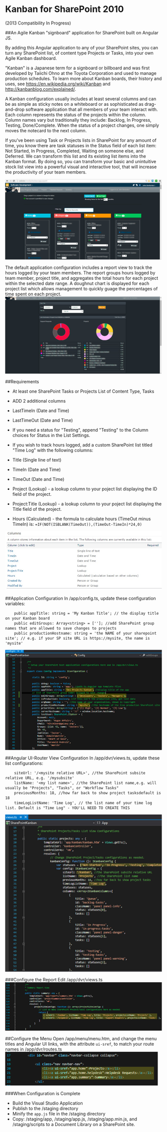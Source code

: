 # Kanban for SharePoint 2010
(2013 Compatibility In Progress)

##An Agile Kanban "signboard" application for SharePoint built on Angular JS.

By adding this Angular application to any of your SharePoint sites, you can turn any SharePoint list, of content type Projects or Tasks, into your own Agile Kanban dashboard. 

"Kanban" is a Japanese term for a signboard or billboard and was first developed by Taiichi Ohno at the Toyota Corporation and used to manage production schedules. To learn more about Kanban boards, their history and uses, see https://en.wikipedia.org/wiki/Kanban and http://kanbanblog.com/explained/.

A Kanban configuration usually includes at least several columns and can be as simple as sticky notes on a whiteboard or as sophisticated as drag-and-drop software application that all members of your team interact with. Each column represents the status of the projects within the column. Column names vary but traditionally they include: Backlog, In Progress, Testing, Done/Complete. When the status of a project changes, one simply moves the notecard to the next column. 

If you've been using Task or Projects lists in SharePoint for any amount of time, you know there are task statuses in the Status field of each list item: Not Started, In Progress, Completed, Waiting on someone else, and Deferred. We can transform this list and its existing list items into the Kanban format. By doing so, you can transform your basic and unintuitive stock list view into a powerful visual and interactive tool, that will increase the productivity of your team members. 


![Kanban in SharePoint](Docs/KanbanProjectScreenshot.jpg "Kanban in SharePoint")

The default application configuration includes a report view to track the hours logged by your team members. The report 
groups hours logged by team member, project title, and aggregates the total hours for each project within the selected date range. 
A doughnut chart is displayed for each project list which allows management to quickly guage the percentages of time spent on each project. 
![A Report for Hours Logged](Docs/KanbanReportScreenshot.jpg "A Report for Hours Logged")

##Requirements
 * At least one SharePoint Tasks or Projects List of Content Type, Tasks
 * ADD 2 additional columns
  * LastTimeIn (Date and Time)
  * LastTimeOut (Date and Time)
 * If you need a status for "Testing", append "Testing" to the Column choices for Status in the List Settings.

* If you wish to track hours logged, add a custom SharePoint list titled "Time Log" with the following columns:
 * Title (Single line of text)
 * TimeIn (Date and Time)
 * TimeOut (Date and Time)
 * Project (Lookup) - a lookup column to your poject list displaying the ID field of the project.
 * Project:Title	(Lookup) - a lookup column to your poject list displaying the Title field of the project.	
 * Hours (Calculated) - the formula to calculate hours (TimeOut minus TimeIn) is: `=IF(NOT(ISBLANK(TimeOut)),(TimeOut-TimeIn)*24,0)`	

![Time Log List Configuration](Docs/TimeLogListColumns.jpg "Time Log List Configuration")
		
##Application Configuration
In /app/config.ts, update these configuration variables:
```
	public appTitle: string = 'My Kanban Title'; // the display title on your Kanban board
	public editGroups: Array<string> = ['']; //add SharePoint group names that are allowed to save changes to projects
	public productionHostname: string = 'the NAME of your sharepoint site'; // e.g. if your SP site URL is https://mysite, the name is 'mysite'
```
![Application Configuration in Visual Studio](Docs/KanbanConfigScreenshot.jpg "Application Configuration in Visual Studio")

##Angular UI-Router View Configuration
In /app/dvr/views.ts, update these list configurations:
```
	siteUrl: '/<mysite relative URL>', //the SharePoint subsite relative URL, e.g. '/mysubsite'
	listName: '<my list name>', //the SharePoint list name,e.g. will usually be "Projects", "Tasks", or "Workflow Tasks"
	previousMonths: 18, //how far back to show project tasksdefault is 18
	timeLogListName: 'Time Log', // the list name of your time log list. Default is "Time Log" - YOU'LL NEED TO CREATE THIS
```
![Angular UI-Router View Configuration in Visual Studio](Docs/KanbanAngularViewScreenshot.jpg "Angular UI-Router View Configuration in Visual Studio")

###Configure the Report 
Edit /app/dvr/views.ts
![Configure the Report in Visual Studio](Docs/ReportConfig.jpg "Configure the Report in Visual Studio")


##Configure the Menu
Open /app/menu/menu.htm, and change the menu titles and Angular UI links, with the attribute `ui-sref`, to match your route names in /app/dvr/routes.ts
![Configure the Menu](Docs/menuedit.jpg "Angular UI-Router Menu Configuration in Visual Studio")



###When Configuration is Complete
 - Build the Visual Studio Application 
 - Publish to the /staging directory
 - Minify the `app.js` file in the /staging directory
 - Copy: /staging/app, /staging/app.js, /staging/app.min.js, and /staging/scripts to a Document Library on a SharePoint site.
 




